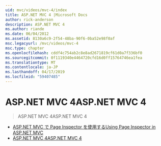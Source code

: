 ```yaml
---
uid: mvc/videos/mvc-4/index
title: ASP.NET MVC 4 |Microsoft Docs
author: rick-anderson
description: ASP.NET MVC 4
ms.author: riande
ms.date: 06/04/2012
ms.assetid: 8130a6c9-2f54-48ba-90f6-0ba52e98f0af
msc.legacyurl: /mvc/videos/mvc-4
msc.type: chapter
ms.openlocfilehash: cddf4c754ab2c8e8ad2671819cf61d0a7f336bf0
ms.sourcegitcommit: 0f1119340e4464720cfd16d0ff15764746ea1fea
ms.translationtype: MT
ms.contentlocale: ja-JP
ms.lasthandoff: 04/17/2019
ms.locfileid: "59407485"
---
```

# <a name="aspnet-mvc-4"></a><span data-ttu-id="e2c63-103">ASP.NET MVC 4</span><span class="sxs-lookup"><span data-stu-id="e2c63-103">ASP.NET MVC 4</span></span>

> <span data-ttu-id="e2c63-104">ASP.NET MVC 4</span><span class="sxs-lookup"><span data-stu-id="e2c63-104">ASP.NET MVC 4</span></span>


- [<span data-ttu-id="e2c63-105">ASP.NET MVC で Page Inspector を使用する</span><span class="sxs-lookup"><span data-stu-id="e2c63-105">Using Page Inspector in ASP.NET MVC</span></span>](using-page-inspector-in-aspnet-mvc.md)
- [<span data-ttu-id="e2c63-106">ASP.NET MVC 4</span><span class="sxs-lookup"><span data-stu-id="e2c63-106">ASP.NET MVC 4</span></span>](aspnet-mvc-4.md)
